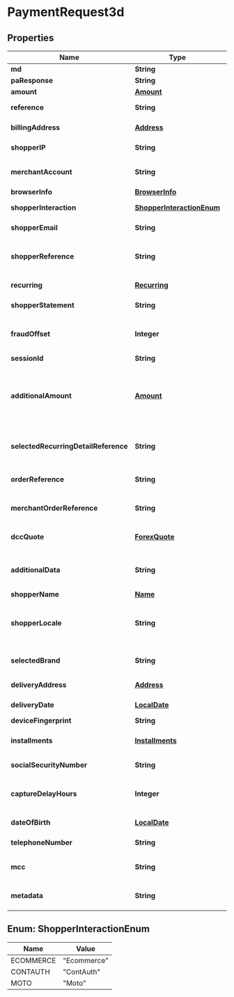 
# PaymentRequest3d

## Properties
Name | Type | Description | Notes
------------ | ------------- | ------------- | -------------
**md** | **String** |  |  [optional]
**paResponse** | **String** |  |  [optional]
**amount** | [**Amount**](Amount.md) | the amount to charge |  [optional]
**reference** | **String** | the reference assigned to the payment |  [optional]
**billingAddress** | [**Address**](Address.md) | the address where to send the invoice |  [optional]
**shopperIP** | **String** | the IP address of the shopper |  [optional]
**merchantAccount** | **String** | the merchant account which will be used to process the payment |  [optional]
**browserInfo** | [**BrowserInfo**](BrowserInfo.md) | the browser info data |  [optional]
**shopperInteraction** | [**ShopperInteractionEnum**](#ShopperInteractionEnum) | how the shopper interacts with the system |  [optional]
**shopperEmail** | **String** | the email address of the shopper / customer |  [optional]
**shopperReference** | **String** | a reference used to uniquely identify the shopper (e.g. user ID or account ID) |  [optional]
**recurring** | [**Recurring**](Recurring.md) | the recurring properties of the payment |  [optional]
**shopperStatement** | **String** | the text to appear on the shopper&#39;s statement |  [optional]
**fraudOffset** | **Integer** | the offset that is added to the normal fraud score (positive or negative) |  [optional]
**sessionId** | **String** |  |  [optional]
**additionalAmount** | [**Amount**](Amount.md) | the portion of the \&quot;amount\&quot; which is additional/surcharged. Required to be in the same currency as the amount. |  [optional]
**selectedRecurringDetailReference** | **String** | the recurringDetailReference you want to use for this payment |  [optional]
**orderReference** | **String** | the order reference to link multiple partial payments |  [optional]
**merchantOrderReference** | **String** | the reference to link multiple transactions to each other |  [optional]
**dccQuote** | [**ForexQuote**](ForexQuote.md) | the forex quote as returned in the response of the forex service |  [optional]
**additionalData** | **String** | a map of name/value pairs for passing in additional/industry-specific data |  [optional]
**shopperName** | [**Name**](Name.md) | the name of the shopper |  [optional]
**shopperLocale** | **String** | the combination of language code and country code to specify the language to be used in the payment |  [optional]
**selectedBrand** | **String** | the selected brand how to process the payment for dual branded cards |  [optional]
**deliveryAddress** | [**Address**](Address.md) | the address where to deliver |  [optional]
**deliveryDate** | [**LocalDate**](LocalDate.md) | the expected date of delivery or fulfillment |  [optional]
**deviceFingerprint** | **String** |  |  [optional]
**installments** | [**Installments**](Installments.md) | the installment properties of the payment |  [optional]
**socialSecurityNumber** | **String** | the shopper&#39;s social security number |  [optional]
**captureDelayHours** | **Integer** | the number of hours delay between the authorisation and scheduled auto-capture |  [optional]
**dateOfBirth** | [**LocalDate**](LocalDate.md) | the shopper&#39;s date of birth |  [optional]
**telephoneNumber** | **String** | the shopper&#39;s telephone number |  [optional]
**mcc** | **String** | the mcc value that is required to process this payment |  [optional]
**metadata** | **String** | a map of key/value pairs of metadata sent by merchant |  [optional]


<a name="ShopperInteractionEnum"></a>
## Enum: ShopperInteractionEnum
Name | Value
---- | -----
ECOMMERCE | &quot;Ecommerce&quot;
CONTAUTH | &quot;ContAuth&quot;
MOTO | &quot;Moto&quot;



